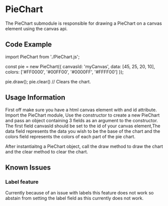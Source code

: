 # PieChart
The PieChart submodule is responsible for drawing a PieChart on a canvas element using the canvas api.

## Code Example

import PieChart from './PieChart.js';

const pie = new PieChart({
    canvasId: 'myCanvas',
    data: [45, 25, 20, 10],
    colors: ['#FF0000', '#00FF00', '#0000FF', '#FFFF00']
});

pie.draw();
pie.clear() // Clears the chart.

## Usage Information

First off make sure you have a html canvas element with and id attribute. Import the PieChart module, Use the constructor to create a new PieChart and pass an object containing 3 fields as an argument to the constructor. The first field canvasId should be set to the id of your canvas element,The data field represents the data you wish to be the base of the chart and the colors field represents the colors of each part of the pie chart. 

After instantiaitng a PieChart object, call the draw method to draw the chart and the clear method to clear the chart.

## Known Issues

### Label feature

Currently because of an issue with labels this feature does not work so abstain from setting the label field as this currently does not work.